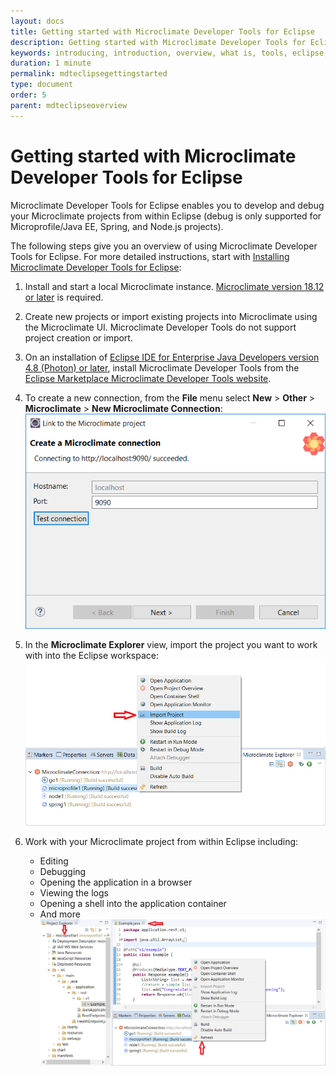 ```yaml
---
layout: docs
title: Getting started with Microclimate Developer Tools for Eclipse
description: Getting started with Microclimate Developer Tools for Eclipse
keywords: introducing, introduction, overview, what is, tools, eclipse, getting started, Microclimate Developer Tools for Eclipse, work within Eclipse
duration: 1 minute
permalink: mdteclipsegettingstarted
type: document
order: 5
parent: mdteclipseoverview
---
```


# Getting started with Microclimate Developer Tools for Eclipse

Microclimate Developer Tools for Eclipse enables you to develop and debug your Microclimate projects from within Eclipse (debug is only supported for Microprofile/Java EE, Spring, and Node.js projects).

The following steps give you an overview of using Microclimate Developer Tools for Eclipse. For more detailed instructions, start with [Installing Microclimate Developer Tools for Eclipse](mdteclipseinstall):

1. Install and start a local Microclimate instance. [Microclimate version 18.12 or later](https://microclimate-dev2ops.github.io/installlocally) is required.

2. Create new projects or import existing projects into Microclimate using the Microclimate UI. Microclimate Developer Tools do not support project creation or import.

3. On an installation of [Eclipse IDE for Enterprise Java Developers version 4.8 (Photon) or later](https://www.eclipse.org/downloads/packages/release/), install Microclimate Developer Tools from the [Eclipse Marketplace Microclimate Developer Tools website](https://marketplace.eclipse.org/content/microclimate-developer-tools).

4. To create a new connection, from the **File** menu select **New** > **Other** > **Microclimate** > **New Microclimate Connection**:
   ![Create a connection](./dist/images/mdt-eclipse-connection.png)

5. In the **Microclimate Explorer** view, import the project you want to work with into the Eclipse workspace:
   ![Import your Microclimate project](./dist/images/mdt-eclipse-importproject.png)

6. Work with your Microclimate project from within Eclipse including:
    - Editing
    - Debugging
    - Opening the application in a browser
    - Viewing the logs
    - Opening a shell into the application container
    - And more
    ![Work with your Microclimate project](./dist/images/mdt-eclipse-actions.png)